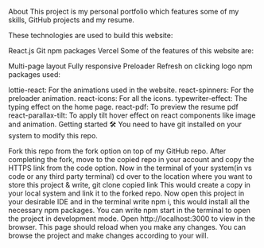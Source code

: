 About
This project is my personal portfolio which features some of my skills, GitHub projects and my resume.

These technologies are used to build this website:

React.js
Git
npm packages
Vercel
Some of the features of this website are:

Multi-page layout
Fully responsive
Preloader
Refresh on clicking logo
npm packages used:

lottie-react: For the animations used in the website.
react-spinners: For the preloader animation.
react-icons: For all the icons.
typewriter-effect: The typing effect on the home page.
react-pdf: To preview the resume pdf
react-parallax-tilt: To apply tilt hover effect on react components like image and animation.
Getting started 🛠️
You need to have git installed on your system to modify this repo.

Fork this repo from the fork option on top of my GitHub repo.
After completing the fork, move to the copied repo in your account and copy the HTTPS link from the code option.
Now in the terminal of your system(in vs code or any third party terminal) cd over to the location where you want to store this project & write, git clone copied link
This would create a copy in your local system and link it to the forked repo.
Now open this project in your desirable IDE and in the terminal write npm i, this would install all the necessary npm packages.
You can write npm start in the terminal to open the project in development mode. Open http://localhost:3000 to view in the browser. This page should reload when you make any changes.
You can browse the project and make changes according to your will.
